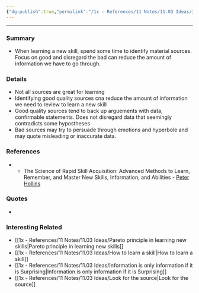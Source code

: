 ```yaml
---
{"dg-publish":true,"permalink":"/1x - References/11 Notes/11.03 Ideas/Identify good sources for information/","title":"Identify good sources for information","noteIcon":"","created":"2022-11-01T15:02:21.000+03:00","updated":"2024-02-14T20:18:29.810+03:00"}
---
```


---

### Summary
- When learning a new skill, spend some time to identify material sources. Focus on good and disregard the bad can reduce the amount of information we have to go through.

### Details
- Not all sources are great for learning
- Identifying good quality sources cna reduce the amount of information we need to review to learn a new skill
- Good quality sources tend to back up arguements with data, confirmable statements. Does not disregard data that seemingly contradicts some hypostheses
- Bad sources may try to persuade through emotions and hyperbole and may quote misleading or inaccurate data.

### References
- - The Science of Rapid Skill Acquisition: Advanced Methods to Learn, Remember, and Master New Skills, Information, and Abilities - [Peter Hollins](https://www.goodreads.com/author/show/16593818.Peter_Hollins)

### Quotes
-

### Interesting Related
- [[1x - References/11 Notes/11.03 Ideas/Pareto principle in learning new skills\|Pareto principle in learning new skills]]
- [[1x - References/11 Notes/11.03 Ideas/How to learn a skill\|How to learn a skill]]
- [[1x - References/11 Notes/11.03 Ideas/Information is only information if it is Surprising\|Information is only information if it is Surprising]]
- [[1x - References/11 Notes/11.03 Ideas/Look for the source\|Look for the source]]